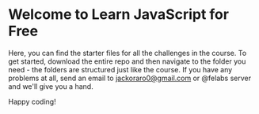 # Welcome to Learn JavaScript for Free
Here, you can find the starter files for all the challenges in the course. To get started, download the entire repo and then navigate to the folder you need - the folders are structured just like the course.
If you have any problems at all, send an email to jackoraro0@gmail.com or  @felabs server and we'll give you a hand.

Happy coding!
